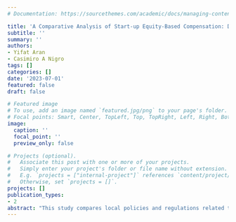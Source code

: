 ```yaml
---
# Documentation: https://sourcethemes.com/academic/docs/managing-content/

title: 'A Comparative Analysis of Start-up Equity-Based Compensation: Does Law Matter?'
subtitle: ''
summary: ''
authors:
- Yifat Aran
- Casimiro A Nigro
tags: []
categories: []
date: '2023-07-01'
featured: false
draft: false

# Featured image
# To use, add an image named `featured.jpg/png` to your page's folder.
# Focal points: Smart, Center, TopLeft, Top, TopRight, Left, Right, BottomLeft, Bottom, BottomRight.
image:
  caption: ''
  focal_point: ''
  preview_only: false

# Projects (optional).
#   Associate this post with one or more of your projects.
#   Simply enter your project's folder or file name without extension.
#   E.g. `projects = ["internal-project"]` references `content/project/deep-learning/index.md`.
#   Otherwise, set `projects = []`.
projects: []
publication_types:
- 2
abstract: "This study compares local policies and regulations related to equity-based compensation in startups, with a specific focus on early-stage employee participation in equity ownership. We analyze a comprehensive dataset of nearly 3,300 early-stage startups across 24 countries, including the US, UK, Israel, and EU nations. Using Index Ventures' ranking system, which assesses countries' policies toward startup employee stock options, we examine the factors influencing equity-based compensation plans, including the compatibility of local legal systems with employee equity ownership. Our logistic regression analysis of startups' capitalization tables reveals significant associations between the presence of an employee equity compensation program and the friendliness of the home country towards employee stock options. Furthermore, our research highlights a learning curve and increasing sophistication in non-US jurisdictions, resulting in a higher rate of employee ownership adoption. Notably, each unit increase in the Index Ventures' Score corresponds to a 4% higher likelihood of having an equity compensation program. Additionally, firms incorporated a year later exhibit a 9% higher likelihood of granting equity compensation. This study provides insights into the critical factors influencing equity-based compensation plans and sheds light on the growing trend of employee ownership adoption, particularly outside the US."
---
```

